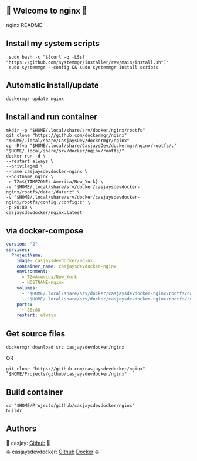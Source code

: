 ## 👋 Welcome to nginx 🚀  

nginx README  
  
  
## Install my system scripts  

```shell
 sudo bash -c "$(curl -q -LSsf "https://github.com/systemmgr/installer/raw/main/install.sh")"
 sudo systemmgr --config && sudo systemmgr install scripts  
```
  
## Automatic install/update  
  
```shell
dockermgr update nginx
```
  
## Install and run container
  
```shell
mkdir -p "$HOME/.local/share/srv/docker/nginx/rootfs"
git clone "https://github.com/dockermgr/nginx" "$HOME/.local/share/CasjaysDev/dockermgr/nginx"
cp -Rfva "$HOME/.local/share/CasjaysDev/dockermgr/nginx/rootfs/." "$HOME/.local/share/srv/docker/nginx/rootfs/"
docker run -d \
--restart always \
--privileged \
--name casjaysdevdocker-nginx \
--hostname nginx \
-e TZ=${TIMEZONE:-America/New_York} \
-v "$HOME/.local/share/srv/docker/casjaysdevdocker-nginx/rootfs/data:/data:z" \
-v "$HOME/.local/share/srv/docker/casjaysdevdocker-nginx/rootfs/config:/config:z" \
-p 80:80 \
casjaysdevdocker/nginx:latest
```
  
## via docker-compose  
  
```yaml
version: "2"
services:
  ProjectName:
    image: casjaysdevdocker/nginx
    container_name: casjaysdevdocker-nginx
    environment:
      - TZ=America/New_York
      - HOSTNAME=nginx
    volumes:
      - "$HOME/.local/share/srv/docker/casjaysdevdocker-nginx/rootfs/data:/data:z"
      - "$HOME/.local/share/srv/docker/casjaysdevdocker-nginx/rootfs/config:/config:z"
    ports:
      - 80:80
    restart: always
```
  
## Get source files  
  
```shell
dockermgr download src casjaysdevdocker/nginx
```
  
OR
  
```shell
git clone "https://github.com/casjaysdevdocker/nginx" "$HOME/Projects/github/casjaysdevdocker/nginx"
```
  
## Build container  
  
```shell
cd "$HOME/Projects/github/casjaysdevdocker/nginx"
buildx 
```
  
## Authors  
  
🤖 casjay: [Github](https://github.com/casjay) 🤖  
⛵ casjaysdevdocker: [Github](https://github.com/casjaysdevdocker) [Docker](https://hub.docker.com/u/casjaysdevdocker) ⛵  
